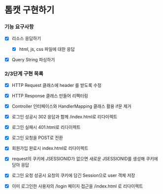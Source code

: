 # 톰캣 구현하기

### 기능 요구사항
- [x] 리소스 응답하기
    - [x] html, js, css 파일에 대한 응답
- [x] Query String 파싱하기


### 2/3단계 구현 목록
- [x] HTTP Request 클래스에 header 를 받도록 수정
- [x] HTTP Response 클래스 만들어 리팩터링
- [x] Controller 인터페이스와 HandlerMapping 클래스 활용 if문 제거

- [x] 로그인 성공시 302 응답과 함께 /index.html로 리다이렉트
- [x] 로그인 실패시 401.html로 리다이렉트
- [x] 로그인 요청을 POST로 전환
- [x] 회원가입 완료시 index.html로 리다이렉트
- [x] request의 쿠키에 JSESSIONID가 없으면 새로운 JSESSIONID를 생성해 쿠키에 담아 응답
- [x] 로그인 요청 성공시 요청의 쿠키에 담긴 Session으로 user 객체 저장
- [x] 이미 로그인한 사용자의 /login 페이지 접근을 /index.html 로 리다이렉트

